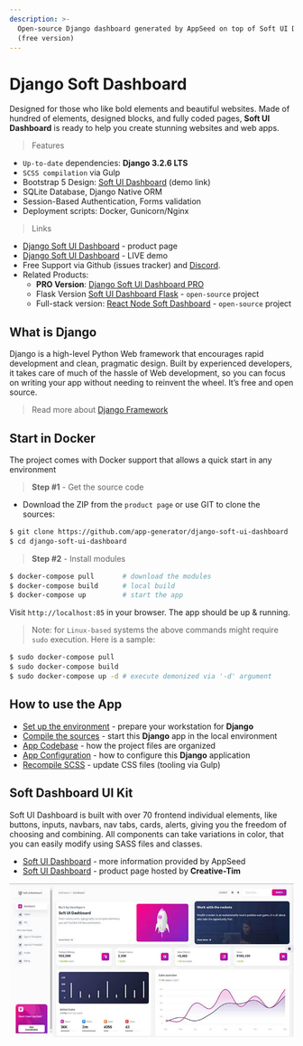 ```yaml
---
description: >-
  Open-source Django dashboard generated by AppSeed on top of Soft UI Dashboard
  (free version)
---
```


# Django Soft Dashboard

Designed for those who like bold elements and beautiful websites. Made of hundred of elements, designed blocks, and fully coded pages, **Soft UI Dashboard** is ready to help you create stunning websites and web apps. 

> Features

* `Up-to-date` dependencies: **Django 3.2.6 LTS**
* `SCSS compilation` via Gulp
* Bootstrap 5 Design: [Soft UI Dashboard](https://django-soft-ui-dashboard.appseed-srv1.com) (demo link) 
* SQLite Database, Django Native ORM
* Session-Based Authentication, Forms validation
* Deployment scripts: Docker, Gunicorn/Nginx 

> Links 

* [Django Soft UI Dashboard](https://appseed.us/product/django-soft-ui-dashboard) - product page 
* [Django Soft UI Dashboard](https://django-soft-ui-dashboard.appseed-srv1.com) - LIVE demo
* Free Support via Github (issues tracker) and [Discord](https://discord.gg/fZC6hup).
* Related Products:
  - **PRO Version**: [Django Soft UI Dashboard PRO](https://appseed.us/product/django-soft-ui-dashboard-pro) 
  - Flask Version [Soft UI Dashboard Flask](https://appseed.us/product/flask-soft-ui-dashboard) - `open-source` project
  - Full-stack version: [React Node Soft Dashboard](https://appseed.us/product/node-js-react-soft-dashboard) - `open-source` project


## What is Django

Django is a high-level Python Web framework that encourages rapid development and clean, pragmatic design. Built by experienced developers, it takes care of much of the hassle of Web development, so you can focus on writing your app without needing to reinvent the wheel. It’s free and open source.

> Read more about [Django Framework](../../content/what-is/django.md)


## Start in Docker <a href="start-in-docker" id="start-in-docker"></a>

The project comes with Docker support that allows a quick start in any environment

> **Step #1** - Get the source code

* Download the ZIP from the `product page` or use GIT to clone the sources:

```bash
$ git clone https://github.com/app-generator/django-soft-ui-dashboard
$ cd django-soft-ui-dashboard
```

> **Step #2** - Install modules

```bash
$ docker-compose pull       # download the modules 
$ docker-compose build      # local build
$ docker-compose up         # start the app 
```

Visit `http://localhost:85` in your browser. The app should be up & running.

> Note: for `Linux-based` systems the above commands might require `sudo` execution. Here is a sample:

```bash
$ sudo docker-compose pull 
$ sudo docker-compose build 
$ sudo docker-compose up -d # execute demonized via '-d' argument
```

## How to use the App

* [Set up the environment](../../boilerplate-code/django-dashboard.md#environment) - prepare your workstation for **Django**
* [Compile the sources](../../boilerplate-code/django-dashboard.md#build-the-app) - start this **Django** app in the local environment
* [App Codebase](../../boilerplate-code/django-dashboard.md#app-codebase) - how the project files are organized
* [App Configuration](../../boilerplate-code/django-dashboard.md#app-configuration) - how to configure this **Django** application
* [Recompile SCSS](../../boilerplate-code/django-dashboard.md#recompile-css) - update CSS files (tooling via Gulp)


## Soft Dashboard UI Kit

Soft UI Dashboard is built with over 70 frontend individual elements, like buttons, inputs, navbars, nav tabs, cards, alerts, giving you the freedom of choosing and combining. All components can take variations in color, that you can easily modify using SASS files and classes.

* [Soft UI Dashboard](../../content/bootstrap-template/soft-ui-dashboard.md) - more information provided by AppSeed
* [Soft UI Dashboard](https://bit.ly/2Q1uIfK) - product page hosted by **Creative-Tim**

![Soft UI Dashboard - Open-source Bootstrap Template.](../../.gitbook/assets/soft-ui-dashboard-page-dashboard.jpg)
